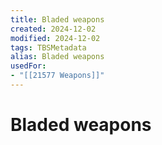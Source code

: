 ```yaml
---
title: Bladed weapons
created: 2024-12-02
modified: 2024-12-02
tags: TBSMetadata
alias: Bladed weapons
usedFor:
- "[[21577 Weapons]]"
---
```

# Bladed weapons
